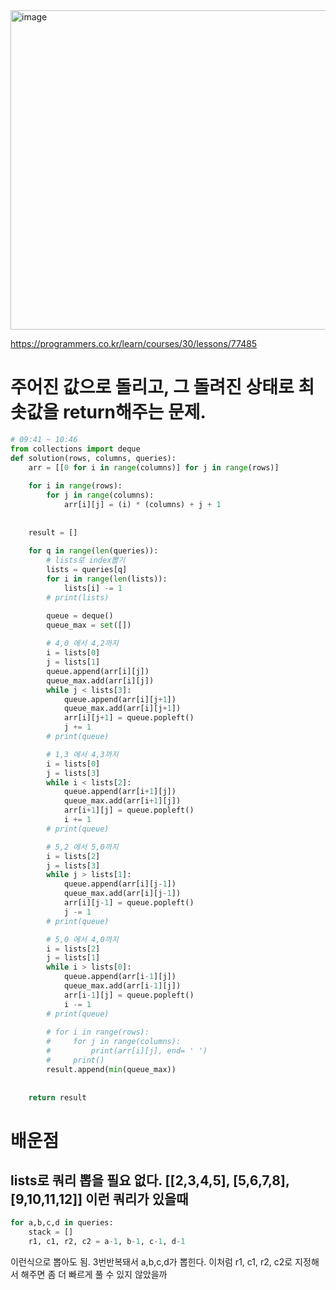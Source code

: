 <img width="511" alt="image" src="https://user-images.githubusercontent.com/84604563/154180663-99f11947-4ef4-4131-8d36-43b2c78d92b2.png">

https://programmers.co.kr/learn/courses/30/lessons/77485
# 주어진 값으로 돌리고, 그 돌려진 상태로 최솟값을 return해주는 문제.

```python
# 09:41 ~ 10:46
from collections import deque
def solution(rows, columns, queries):
    arr = [[0 for i in range(columns)] for j in range(rows)]
    
    for i in range(rows):
        for j in range(columns):
            arr[i][j] = (i) * (columns) + j + 1
            
    
    result = []
    
    for q in range(len(queries)):
        # lists로 index뽑기
        lists = queries[q]
        for i in range(len(lists)):
            lists[i] -= 1
        # print(lists)

        queue = deque()
        queue_max = set([])
        
        # 4,0 에서 4,2까지
        i = lists[0]
        j = lists[1]
        queue.append(arr[i][j])
        queue_max.add(arr[i][j])
        while j < lists[3]:
            queue.append(arr[i][j+1])
            queue_max.add(arr[i][j+1])
            arr[i][j+1] = queue.popleft()
            j += 1
        # print(queue)

        # 1,3 에서 4,3까지
        i = lists[0]
        j = lists[3]
        while i < lists[2]:
            queue.append(arr[i+1][j])
            queue_max.add(arr[i+1][j])
            arr[i+1][j] = queue.popleft()
            i += 1
        # print(queue)

        # 5,2 에서 5,0까지
        i = lists[2]
        j = lists[3]
        while j > lists[1]:
            queue.append(arr[i][j-1])
            queue_max.add(arr[i][j-1])
            arr[i][j-1] = queue.popleft()
            j -= 1
        # print(queue)

        # 5,0 에서 4,0까지
        i = lists[2]
        j = lists[1]
        while i > lists[0]:
            queue.append(arr[i-1][j])
            queue_max.add(arr[i-1][j])
            arr[i-1][j] = queue.popleft()
            i -= 1
        # print(queue)
        
        # for i in range(rows):
        #     for j in range(columns):
        #         print(arr[i][j], end= ' ')
        #     print()
        result.append(min(queue_max))
    
    
    return result
```    

# 배운점
## lists로 쿼리 뽑을 필요 없다. [[2,3,4,5], [5,6,7,8], [9,10,11,12]] 이런 쿼리가 있을때

```python 
for a,b,c,d in queries:
    stack = []
    r1, c1, r2, c2 = a-1, b-1, c-1, d-1
```  
이런식으로 뽑아도 됨. 3번반복돼서 a,b,c,d가 뽑힌다. 이처럼 r1, c1, r2, c2로 지정해서 해주면 좀 더 빠르게 풀 수 있지 않았을까
